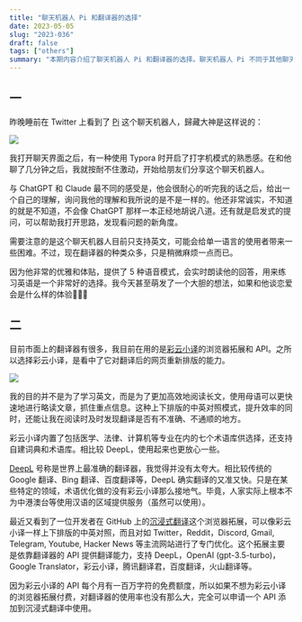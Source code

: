 ```yaml
---
title: "聊天机器人 Pi 和翻译器的选择"
date: 2023-05-05
slug: "2023-036"
draft: false
tags: ["others"]
summary: "本期内容介绍了聊天机器人 Pi 和翻译器的选择。聊天机器人 Pi 不同于其他聊天机器人，他会非常耐心地听取你的话，并给出自己的理解和启发式的提问，帮助你打开思路，发现问题的新角度。目前他只支持英文，但提供了 5 种语音模式，用来练习英语是一个非常好的选择。而在翻译器的选择上，介绍了彩云小译和 DeepL 的优缺点，同时也推荐了一款浏览器拓展——沉浸式翻译，支持多种翻译器的 API，可以像彩云小译一样上下排版的中英对照，对主流网站进行了专门优化，是一个不错的选择。"
---
```


## 一

昨晚睡前在 Twitter 上看到了 [Pi](https://heypi.com/talk) 这个聊天机器人，歸藏大神是这样说的：

![](https://cos.justgoidea.com/justgoidea/uPic/2023/06/04/7cHdZJ.png)

我打开聊天界面之后，有一种使用 Typora 时开启了打字机模式的熟悉感。在和他聊了几分钟之后，我就按耐不住激动，开始给朋友们分享这个聊天机器人。

与 ChatGPT 和 Claude 最不同的感受是，他会很耐心的听完我的话之后，给出一个自己的理解，询问我他的理解和我所说的是不是一样的。他还非常诚实，不知道的就是不知道，不会像 ChatGPT 那样一本正经地胡说八道。还有就是启发式的提问，可以帮助我打开思路，发现看问题的新角度。

需要注意的是这个聊天机器人目前只支持英文，可能会给单一语言的使用者带来一些困难。不过，现在翻译器的种类众多，只是稍微麻烦一点而已。

因为他非常的优雅和体贴，提供了 5 种语音模式，会实时朗读他的回答，用来练习英语是一个非常好的选择。我今天甚至萌发了一个大胆的想法，如果和他谈恋爱会是什么样的体验🤣🤣🤣

## 二

目前市面上的翻译器有很多，我目前在用的是[彩云小译](https://fanyi.caiyunapp.com/)的浏览器拓展和 API。之所以选择彩云小译，是看中了它对翻译后的网页重新排版的能力。

![](https://cos.justgoidea.com/justgoidea/uPic/2023/06/04/KaiVbc.png)

我的目的并不是为了学习英文，而是为了更加高效地阅读长文，使用母语可以更快速地进行略读文章，抓住重点信息。这种上下排版的中英对照模式，提升效率的同时，还能让我在阅读时及时发现翻译是否有不准确、不通顺的地方。

彩云小译内置了包括医学、法律、计算机等专业在内的七个术语库供选择，还支持自建词典和术语库。相比较 DeepL，使用起来也更放心一些。

[DeepL](https://www.deepl.com/translator) 号称是世界上最准确的翻译器，我觉得并没有太夸大。相比较传统的 Google 翻译、Bing 翻译、百度翻译等，DeepL 确实翻译的又准又快。只是在某些特定的领域，术语优化做的没有彩云小译那么接地气。毕竟，人家实际上根本不为中港澳台等使用汉语的区域提供服务（虽然可以使用）。

最近又看到了一位开发者在 GitHub 上的[沉浸式翻译](https://github.com/immersive-translate/immersive-translate)这个浏览器拓展，可以像彩云小译一样上下排版的中英对照，而且对如 Twitter，Reddit，Discord, Gmail, Telegram, Youtube, Hacker News 等主流网站进行了专门优化。这个拓展主要是依靠翻译器的 API 提供翻译能力，支持 DeepL，OpenAI (gpt-3.5-turbo)，Google Translator，彩云小译，腾讯翻译君，百度翻译，火山翻译等。

因为彩云小译的 API 每个月有一百万字符的免费额度，所以如果不想为彩云小译的浏览器拓展付费，对翻译器的使用率也没有那么大，完全可以申请一个 API 添加到沉浸式翻译中使用。
